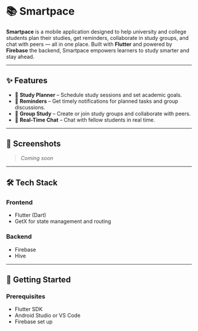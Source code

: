 # 📚 Smartpace

**Smartpace** is a mobile application designed to help university and college students plan their studies, get reminders, collaborate in study groups, and chat with peers — all in one place. Built with **Flutter** and powered by **Firebase** the backend, Smartpace empowers learners to study smarter and stay ahead.

---

## ✨ Features

- 📅 **Study Planner** – Schedule study sessions and set academic goals.
- 🔔 **Reminders** – Get timely notifications for planned tasks and group discussions.
- 🧠 **Group Study** – Create or join study groups and collaborate with peers.
- 💬 **Real-Time Chat** – Chat with fellow students in real time.
  

---

## 📱 Screenshots

> _Coming soon_ 

---

## 🛠️ Tech Stack

### Frontend
- Flutter (Dart)
- GetX for state management and routing

### Backend
- Firebase
- Hive

---

## 🚀 Getting Started

### Prerequisites
- Flutter SDK
- Android Studio or VS Code
- Firebase set up
